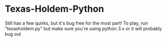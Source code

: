 # Texas-Holdem-Python
Still has a few quirks, but it's bug free for the most part!
To play, run "texasholdem.py" but make sure you're using python 3.x or it will probably bug out
